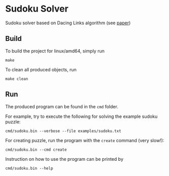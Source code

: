 Sudoku Solver
=============

Sudoku solver based on Dacing Links algorithm (see [paper](https://arxiv.org/abs/cs/0011047))

Build
-----

To build the project for linux/amd64, simply run
```shell script
make
```

To clean all produced objects, run
```shell script
make clean
```

Run
---

The produced program can be found in the `cmd` folder.

For example, try to execute the following for solving the example sudoku puzzle:
```shell script
cmd/sudoku.bin --verbose --file examples/sudoku.txt
```

For creating puzzle, run the program with the `create` command (very slow!):
```shell script
cmd/sudoku.bin --cmd create
```

Instruction on how to use the program can be printed by
```shell script
cmd/sudoku.bin --help
```